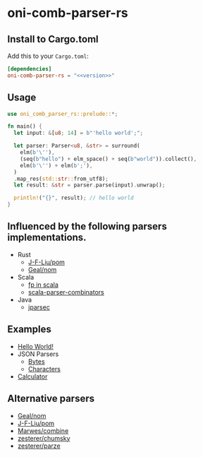 # oni-comb-parser-rs

## Install to Cargo.toml

Add this to your `Cargo.toml`:

```toml
[dependencies]
oni-comb-parser-rs = "<<version>>"
```

## Usage

```rust
use oni_comb_parser_rs::prelude::*;

fn main() {
  let input: &[u8; 14] = b"'hello world';";

  let parser: Parser<u8, &str> = surround(
    elm(b'\''),
    (seq(b"hello") + elm_space() + seq(b"world")).collect(),
    elm(b'\'') + elm(b';'),
  )
  .map_res(std::str::from_utf8);
  let result: &str = parser.parse(input).unwrap();

  println!("{}", result); // hello world
}
```

## Influenced by the following parsers implementations.

- Rust
  - [J-F-Liu/pom](https://github.com/J-F-Liu/pom)
  - [Geal/nom](https://github.com/Geal/nom)
- Scala
  - [fp in scala](https://github.com/fpinscala/fpinscala/blob/first-edition/answers/src/main/scala/fpinscala/parsing)
  - [scala-parser-combinators](https://github.com/scala/scala-parser-combinators)
- Java
  - [jparsec](https://github.com/jparsec/jparsec)

## Examples

- [Hello World!](/parser/examples/hello_world.rs)
- JSON Parsers
  - [Bytes](/parser/examples/json_byte.rs)
  - [Characters](/parser/examples/json_char.rs)
- [Calculator](/parser/examples/calculator.rs)

## Alternative parsers

- [Geal/nom](https://github.com/Geal/nom)
- [J-F-Liu/pom](https://github.com/J-F-Liu/pom)
- [Marwes/combine](https://github.com/Marwes/combine)
- [zesterer/chumsky](https://github.com/zesterer/chumsky)
- [zesterer/parze](https://github.com/zesterer/parze)
